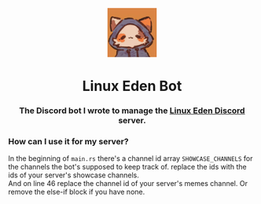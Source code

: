<div align="center">
    <img src="./assets/rhbot.png" width=100, height=100 />
</div>

<h1 align='center'> Linux Eden Bot </h1>

<div align="center">
 <h3> The Discord bot I wrote to manage the <a href="https://discord.gg/NqtU7fdVeu">Linux Eden Discord</a> server. </h2>
</div>


<h3> How can I use it for my server? </h2>
<p>
    In the beginning of <code>main.rs</code> there's a channel id array <code>SHOWCASE_CHANNELS</code> for the channels the bot's supposed to keep track of.
replace the ids with the ids of your server's showcase channels. <br>
    And on line 46 replace the channel id of your server's memes channel. Or remove the else-if block if you have none.
</p>

